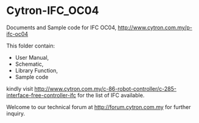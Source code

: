 # Cytron-IFC_OC04
Documents and Sample code for IFC OC04, http://www.cytron.com.my/p-ifc-oc04

This folder contain:
<ul><li>User Manual,</li>
<li>Schematic,</li>
<li>Library Function,</li>
<li>Sample code</li> </ul>

kindly visit http://www.cytron.com.my/c-86-robot-controller/c-285-interface-free-controller-ifc for the list of IFC available. 

Welcome to our technical forum at http://forum.cytron.com.my for further inquiry.
